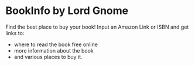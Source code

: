 # BookInfo by Lord Gnome
Find the best place to buy your book!
Input an Amazon Link or ISBN and get links to:
- where to read the book free online
- more information about the book
- and various places to buy it.

